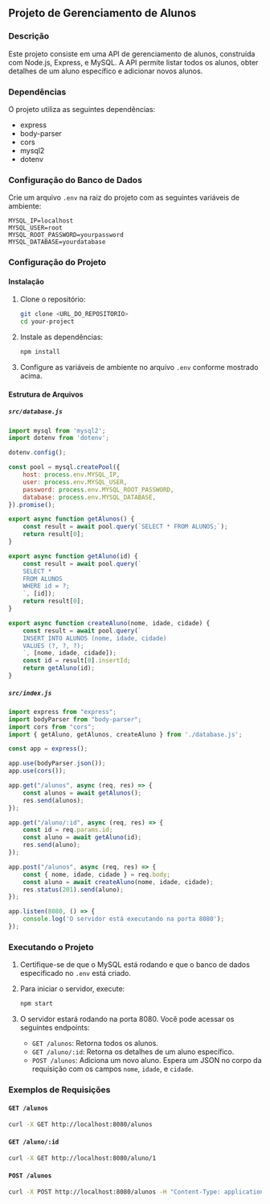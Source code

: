 ## Projeto de Gerenciamento de Alunos

### Descrição
Este projeto consiste em uma API de gerenciamento de alunos, construída com Node.js, Express, e MySQL. A API permite listar todos os alunos, obter detalhes de um aluno específico e adicionar novos alunos.

### Dependências
O projeto utiliza as seguintes dependências:
- express
- body-parser
- cors
- mysql2
- dotenv

### Configuração do Banco de Dados
Crie um arquivo `.env` na raiz do projeto com as seguintes variáveis de ambiente:
```
MYSQL_IP=localhost
MYSQL_USER=root
MYSQL_ROOT_PASSWORD=yourpassword
MYSQL_DATABASE=yourdatabase
```

### Configuração do Projeto

#### Instalação
1. Clone o repositório:
   ```sh
   git clone <URL_DO_REPOSITORIO>
   cd your-project
   ```

2. Instale as dependências:
   ```sh
   npm install
   ```

3. Configure as variáveis de ambiente no arquivo `.env` conforme mostrado acima.

#### Estrutura de Arquivos

##### `src/database.js`
```javascript
import mysql from 'mysql2';
import dotenv from 'dotenv';

dotenv.config();

const pool = mysql.createPool({
    host: process.env.MYSQL_IP,
    user: process.env.MYSQL_USER,
    password: process.env.MYSQL_ROOT_PASSWORD,
    database: process.env.MYSQL_DATABASE,
}).promise();

export async function getAlunos() {
    const result = await pool.query(`SELECT * FROM ALUNOS;`);
    return result[0];
}

export async function getAluno(id) {
    const result = await pool.query(`
    SELECT * 
    FROM ALUNOS
    WHERE id = ?;
    `, [id]);
    return result[0];
}

export async function createAluno(nome, idade, cidade) {
    const result = await pool.query(`
    INSERT INTO ALUNOS (nome, idade, cidade)
    VALUES (?, ?, ?);
    `, [nome, idade, cidade]);
    const id = result[0].insertId;
    return getAluno(id);
}
```

##### `src/index.js`
```javascript
import express from "express";
import bodyParser from "body-parser";
import cors from "cors";
import { getAluno, getAlunos, createAluno } from './database.js';

const app = express();

app.use(bodyParser.json());
app.use(cors());

app.get("/alunos", async (req, res) => {
    const alunos = await getAlunos();
    res.send(alunos);
});

app.get("/aluno/:id", async (req, res) => {
    const id = req.params.id;
    const aluno = await getAluno(id);
    res.send(aluno);
});

app.post("/alunos", async (req, res) => {
    const { nome, idade, cidade } = req.body;
    const aluno = await createAluno(nome, idade, cidade);
    res.status(201).send(aluno);
});

app.listen(8080, () => {
    console.log('O servidor está executando na porta 8080');
});
```

### Executando o Projeto

1. Certifique-se de que o MySQL está rodando e que o banco de dados especificado no `.env` está criado.

2. Para iniciar o servidor, execute:
   ```sh
   npm start
   ```

3. O servidor estará rodando na porta 8080. Você pode acessar os seguintes endpoints:
   - `GET /alunos`: Retorna todos os alunos.
   - `GET /aluno/:id`: Retorna os detalhes de um aluno específico.
   - `POST /alunos`: Adiciona um novo aluno. Espera um JSON no corpo da requisição com os campos `nome`, `idade`, e `cidade`.

### Exemplos de Requisições

#### `GET /alunos`
```sh
curl -X GET http://localhost:8080/alunos
```

#### `GET /aluno/:id`
```sh
curl -X GET http://localhost:8080/aluno/1
```

#### `POST /alunos`
```sh
curl -X POST http://localhost:8080/alunos -H "Content-Type: application/json" -d '{"nome":"João", "idade":27, "cidade":"Salvador"}'
```
